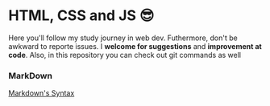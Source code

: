 # HTML, CSS and JS  😎

Here you'll follow my study journey in web dev. 
Futhermore, don't be awkward to reporte issues. 
I **welcome for suggestions** and **improvement at code**.
Also, in this repository you can check out git commands as well


### MarkDown 

[Markdown's Syntax](https://www.markdownguide.org/basic-syntax/)







